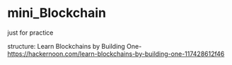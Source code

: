 # mini_Blockchain
just for practice

structure:
Learn Blockchains by Building One-
https://hackernoon.com/learn-blockchains-by-building-one-117428612f46
